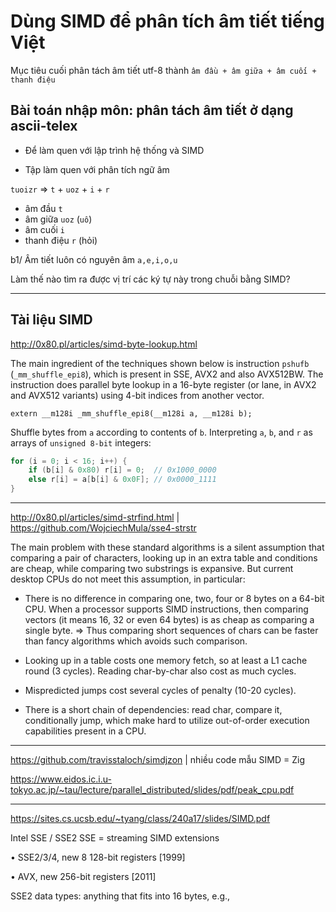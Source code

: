 # Dùng SIMD để phân tích âm tiết tiếng Việt

Mục tiêu cuối phân tách âm tiết utf-8 thành `âm đầu + âm giữa + âm cuối + thanh điệu`


## Bài toán nhập môn: phân tách âm tiết ở dạng ascii-telex

* Để làm quen với lập trình hệ thống và SIMD

* Tập làm quen với phân tích ngữ âm

`tuoizr` => `t` + `uoz` + `i` + `r`
- âm đầu `t`
- âm giữa `uoz` (`uô`)
- âm cuối `i`
- thanh điệu `r` (hỏi)

b1/ Âm tiết luôn có nguyên âm `a,e,i,o,u`

Làm thế nào tìm ra được vị trí các ký tự này trong chuỗi bằng SIMD?

- - -


## Tài liệu SIMD

http://0x80.pl/articles/simd-byte-lookup.html

The main ingredient of the techniques shown below is instruction `pshufb` (`_mm_shuffle_epi8`), which is present in SSE, AVX2 and also AVX512BW. The instruction does parallel byte lookup in a 16-byte register (or lane, in AVX2 and AVX512 variants) using 4-bit indices from another vector.

`extern __m128i _mm_shuffle_epi8(__m128i a, __m128i b);`

Shuffle bytes from `a` according to contents of `b`.
Interpreting `a`, `b`, and `r` as arrays of `unsigned 8-bit` integers:

```c like algo:
for (i = 0; i < 16; i++) {
 	if (b[i] & 0x80) r[i] = 0;  // 0x1000_0000
	else r[i] = a[b[i] & 0x0F]; // 0x0000_1111
}
```

- - -


http://0x80.pl/articles/simd-strfind.html | https://github.com/WojciechMula/sse4-strstr


The main problem with these standard algorithms is a silent assumption that comparing a pair of characters, looking up in an extra table and conditions are cheap, while comparing two substrings is expansive. But current desktop CPUs do not meet this assumption, in particular:


* There is no difference in comparing one, two, four or 8 bytes on a 64-bit CPU. When a processor supports SIMD instructions, then comparing vectors (it means 16, 32 or even 64 bytes) is as cheap as comparing a single byte. => Thus comparing short sequences of chars can be faster than fancy algorithms which avoids such comparison.

* Looking up in a table costs one memory fetch, so at least a L1 cache round (3 cycles). Reading char-by-char also cost as much cycles.

* Mispredicted jumps cost several cycles of penalty (10-20 cycles).

* There is a short chain of dependencies: read char, compare it, conditionally jump, which make hard to utilize out-of-order execution capabilities present in a CPU.


- - -


https://github.com/travisstaloch/simdjzon | nhiều code mẫu SIMD = Zig


https://www.eidos.ic.i.u-tokyo.ac.jp/~tau/lecture/parallel_distributed/slides/pdf/peak_cpu.pdf


- - -


https://sites.cs.ucsb.edu/~tyang/class/240a17/slides/SIMD.pdf

Intel SSE / SSE2
SSE = streaming SIMD extensions

• SSE2/3/4, new 8 128-bit registers [1999]

• AVX, new 256-bit registers [2011]

SSE2 data types: anything that fits into 16 bytes, e.g.,
